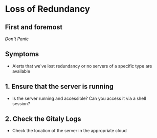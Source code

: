 # Loss of Redundancy

## First and foremost
*Don't Panic*

## Symptoms
* Alerts that we've lost redundancy or no servers of a specific type are
  available

## 1. Ensure that the server is running
* Is the server running and accessible? Can you access it via a shell session?

## 2. Check the Gitaly Logs
* Check the location of the server in the appropriate cloud
